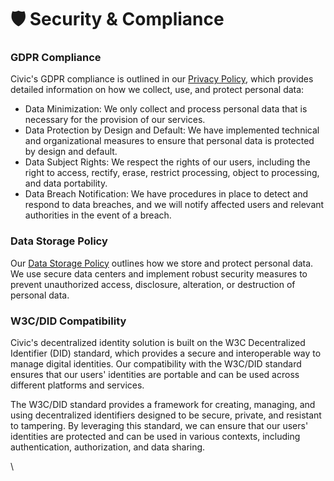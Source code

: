# 🛡️ Security & Compliance

### GDPR Compliance

Civic's GDPR compliance is outlined in our [Privacy Policy](https://www.civic.com/legal/privacy-policy), which provides detailed information on how we collect, use, and protect personal data:

* Data Minimization: We only collect and process personal data that is necessary for the provision of our services.
* Data Protection by Design and Default: We have implemented technical and organizational measures to ensure that personal data is protected by design and default.
* Data Subject Rights: We respect the rights of our users, including the right to access, rectify, erase, restrict processing, object to processing, and data portability.
* Data Breach Notification: We have procedures in place to detect and respond to data breaches, and we will notify affected users and relevant authorities in the event of a breach.

### Data Storage Policy

Our [Data Storage Policy](https://www.civic.com/legal/privacy-policy-civic-pass-v1/) outlines how we store and protect personal data. We use secure data centers and implement robust security measures to prevent unauthorized access, disclosure, alteration, or destruction of personal data.

### W3C/DID Compatibility

Civic's decentralized identity solution is built on the W3C Decentralized Identifier (DID) standard, which provides a secure and interoperable way to manage digital identities. Our compatibility with the W3C/DID standard ensures that our users' identities are portable and can be used across different platforms and services.

The W3C/DID standard provides a framework for creating, managing, and using decentralized identifiers designed to be secure, private, and resistant to tampering. By leveraging this standard, we can ensure that our users' identities are protected and can be used in various contexts, including authentication, authorization, and data sharing.

\
